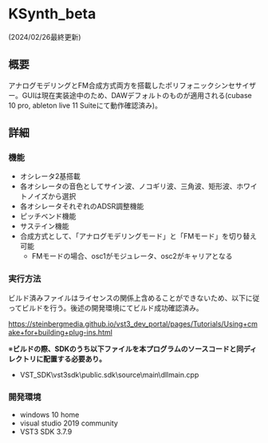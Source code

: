 # KSynth_beta

(2024/02/26最終更新)

## 概要

アナログモデリングとFM合成方式両方を搭載したポリフォニックシンセサイザー。GUIは現在実装途中のため、DAWデフォルトのものが適用される(cubase 10 pro, ableton live 11 Suiteにて動作確認済み)。

## 詳細

### 機能

- オシレータ2基搭載
- 各オシレータの音色としてサイン波、ノコギリ波、三角波、矩形波、ホワイトノイズから選択
- 各オシレータそれぞれのADSR調整機能
- ピッチベンド機能
- サステイン機能
- 合成方式として、「アナログモデリングモード」と「FMモード」を切り替え可能
    - FMモードの場合、osc1がモジュレータ、osc2がキャリアとなる

### 実行方法

ビルド済みファイルはライセンスの関係上含めることができないため、以下に従ってビルドを行う。後述の開発環境にてビルド成功確認済み。

https://steinbergmedia.github.io/vst3_dev_portal/pages/Tutorials/Using+cmake+for+building+plug-ins.html

※**ビルドの際、SDKのうち以下ファイルを本プログラムのソースコードと同ディレクトリに配置する必要あり。**

- VST_SDK\vst3sdk\public.sdk\source\main\dllmain.cpp

### 開発環境
- windows 10 home
- visual studio 2019 community
- VST3 SDK 3.7.9
